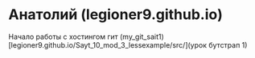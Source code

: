 # Анатолий (legioner9.github.io)
Начало работы с хостингом гит (my_git_sait1)
[legioner9.github.io/Sayt_10_mod_3_lessexample/src/](урок бутстрап 1)
